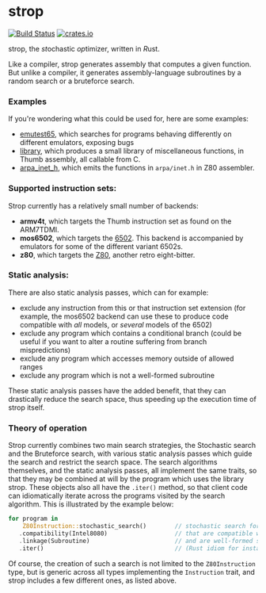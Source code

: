 # strop
[![Build Status](https://github.com/omarandlorraine/strop/workflows/Rust/badge.svg)](https://github.com/omarandlorraine/strop/actions?workflow=Rust)
[![crates.io](https://img.shields.io/crates/v/strop)](https://crates.io/crates/strop)

strop, the *st*ochastic *op*timizer, written in *R*ust.

Like a compiler, strop generates assembly that computes a given function. But
unlike a compiler, it generates assembly-language subroutines by a random
search or a bruteforce search.

### Examples

If you're wondering what this could be used for, here are some examples:

* [emutest65](examples/emutest65.md), which searches for programs behaving
  differently on different emulators, exposing bugs
* [library](examples/library.md), which produces a small library of
  miscellaneous functions, in Thumb assembly, all callable from C.
* [arpa_inet_h](examples/arpa_inet_h.md), which emits the functions in
  `arpa/inet.h` in Z80 assembler.

### Supported instruction sets:

Strop currently has a relatively small number of backends:

 * **armv4t**, which targets the Thumb instruction set as found on the ARM7TDMI.
 * **mos6502**, which targets the
   [6502](https://en.wikipedia.org/wiki/MOS_Technology_6502). This backend is
accompanied by emulators for some of the different variant 6502s.
 * **z80**, which targets the [Z80](https://en.wikipedia.org/wiki/Zilog_Z80),
   another retro eight-bitter.

### Static analysis:

There are also static analysis passes, which can for example:
 * exclude any instruction from this or that instruction set extension (for
example, the mos6502 backend can use these to produce code compatible with
_all_ models, or _several_ models of the 6502)
 * exclude any program which contains a conditional branch (could be useful if
you want to alter a routine suffering from branch mispredictions)
 * exclude any program which accesses memory outside of allowed ranges
 * exclude any program which is not a well-formed subroutine

These static analysis passes have the added benefit, that they can
drastically reduce the search space, thus speeding up the execution time of
strop itself.

### Theory of operation

Strop currently combines two main search strategies, the Stochastic search and
the Bruteforce search, with various static analysis passes which guide the
search and restrict the search space. The search algorithms themselves, and the
static analysis passes, all implement the same traits, so that they may be
combined at will by the program which uses the library strop. These objects
also all have the `.iter()` method, so that client code can idiomatically
iterate across the programs visited by the search algorithm. This is
illustrated by the example below:

```rust
for program in
	Z80Instruction::stochastic_search()        // stochastic search for Z80 programs,
   .compatibility(Intel8080)                   // that are compatible with the Intel 8080,
   .linkage(Subroutine)                        // and are well-formed subroutines.
   .iter()                                     // (Rust idiom for instantiating an iterator)
```

Of course, the creation of such a search is not limited to the `Z80Instruction`
type, but is generic across all types implementing the `Instruction` trait, and
strop includes a few different ones, as listed above.

